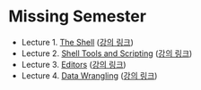 # Missing Semester

- Lecture 1. [The Shell](https://www.youtube.com/watch?v=Z56Jmr9Z34Q&t=2s) ([강의 링크](https://www.youtube.com/watch?v=Z56Jmr9Z34Q&t=2s))
- Lecture 2. [Shell Tools and Scripting](https://github.com/iloveslowfood/iloveTIL/blob/main/missingsemester_cambridge/Lecture02.md) ([강의 링크](https://www.youtube.com/watch?v=kgII-YWo3Zw))
- Lecture 3. [Editors](https://github.com/iloveslowfood/iloveTIL/blob/main/missingsemester_cambridge/Lecture03.md) ([강의 링크](https://www.youtube.com/watch?v=a6Q8Na575qc))
- Lecture 4. [Data Wrangling](https://github.com/iloveslowfood/iloveTIL/blob/main/missingsemester_cambridge/Lecture04.md) ([강의 링크](https://www.youtube.com/watch?v=sz_dsktIjt4))